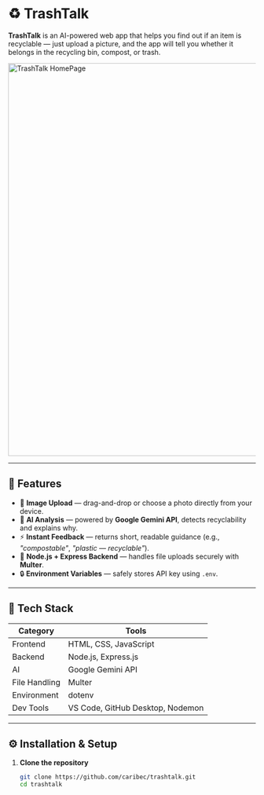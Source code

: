 # ♻️ TrashTalk

**TrashTalk** is an AI-powered web app that helps you find out if an item is recyclable — just upload a picture, and the app will tell you whether it belongs in the recycling bin, compost, or trash.

<img width="800" height="800" alt="TrashTalk HomePage" src="https://github.com/user-attachments/assets/f6dfbd1c-4f91-43e3-a030-21738c807752" />


---

## 🚀 Features

- 📸 **Image Upload** — drag-and-drop or choose a photo directly from your device.  
- 🧠 **AI Analysis** — powered by **Google Gemini API**, detects recyclability and explains why.  
- ⚡ **Instant Feedback** — returns short, readable guidance (e.g., *"compostable"*, *"plastic — recyclable"*).  
- 💾 **Node.js + Express Backend** — handles file uploads securely with **Multer**.  
- 🔒 **Environment Variables** — safely stores API key using `.env`.

---

## 🧩 Tech Stack

| Category | Tools |
|-----------|--------|
| Frontend | HTML, CSS, JavaScript |
| Backend | Node.js, Express.js |
| AI | Google Gemini API |
| File Handling | Multer |
| Environment | dotenv |
| Dev Tools | VS Code, GitHub Desktop, Nodemon |

---

## ⚙️ Installation & Setup

1. **Clone the repository**
   ```bash
   git clone https://github.com/caribec/trashtalk.git
   cd trashtalk
